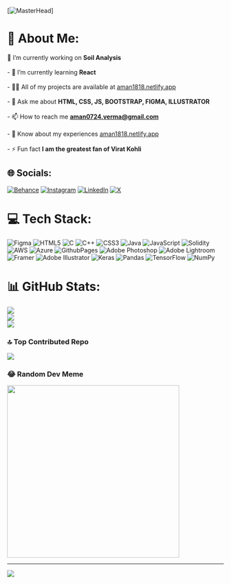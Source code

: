[![MasterHead](https://github.com/topics/gifs?o=desc&s=updated)]

# 💫 About Me:
🔭 I’m currently working on **Soil Analysis**<br><br>- 🌱 I’m currently learning **React**<br><br>- 👨‍💻 All of my projects are available at [aman1818.netlify.app](aman1818.netlify.app)<br><br>- 💬 Ask me about **HTML, CSS, JS, BOOTSTRAP, FIGMA, ILLUSTRATOR**<br><br>- 📫 How to reach me **aman0724.verma@gmail.com**<br><br>- 📄 Know about my experiences [aman1818.netlify.app](aman1818.netlify.app)<br><br>- ⚡ Fun fact **I am the greatest fan of Virat Kohli**<br>


## 🌐 Socials:
[![Behance](https://img.shields.io/badge/Behance-1769ff?logo=behance&logoColor=white)](https://behance.net/aman-verma) [![Instagram](https://img.shields.io/badge/Instagram-%23E4405F.svg?logo=Instagram&logoColor=white)](https://instagram.com/aman_verma7042) [![LinkedIn](https://img.shields.io/badge/LinkedIn-%230077B5.svg?logo=linkedin&logoColor=white)](https://linkedin.com/in/aman-verma24) [![X](https://img.shields.io/badge/X-black.svg?logo=X&logoColor=white)](https://x.com/Amanver24) 

# 💻 Tech Stack:
![Figma](https://img.shields.io/badge/figma-%23F24E1E.svg?style=for-the-badge&logo=figma&logoColor=white) ![HTML5](https://img.shields.io/badge/html5-%23E34F26.svg?style=for-the-badge&logo=html5&logoColor=white) ![C](https://img.shields.io/badge/c-%2300599C.svg?style=for-the-badge&logo=c&logoColor=white) ![C++](https://img.shields.io/badge/c++-%2300599C.svg?style=for-the-badge&logo=c%2B%2B&logoColor=white) ![CSS3](https://img.shields.io/badge/css3-%231572B6.svg?style=for-the-badge&logo=css3&logoColor=white) ![Java](https://img.shields.io/badge/java-%23ED8B00.svg?style=for-the-badge&logo=openjdk&logoColor=white) ![JavaScript](https://img.shields.io/badge/javascript-%23323330.svg?style=for-the-badge&logo=javascript&logoColor=%23F7DF1E) ![Solidity](https://img.shields.io/badge/Solidity-%23363636.svg?style=for-the-badge&logo=solidity&logoColor=white) ![AWS](https://img.shields.io/badge/AWS-%23FF9900.svg?style=for-the-badge&logo=amazon-aws&logoColor=white) ![Azure](https://img.shields.io/badge/azure-%230072C6.svg?style=for-the-badge&logo=microsoftazure&logoColor=white) ![GithubPages](https://img.shields.io/badge/github%20pages-121013?style=for-the-badge&logo=github&logoColor=white) ![Adobe Photoshop](https://img.shields.io/badge/adobe%20photoshop-%2331A8FF.svg?style=for-the-badge&logo=adobe%20photoshop&logoColor=white) ![Adobe Lightroom](https://img.shields.io/badge/Adobe%20Lightroom-31A8FF.svg?style=for-the-badge&logo=Adobe%20Lightroom&logoColor=white) ![Framer](https://img.shields.io/badge/Framer-black?style=for-the-badge&logo=framer&logoColor=blue) ![Adobe Illustrator](https://img.shields.io/badge/adobe%20illustrator-%23FF9A00.svg?style=for-the-badge&logo=adobe%20illustrator&logoColor=white) ![Keras](https://img.shields.io/badge/Keras-%23D00000.svg?style=for-the-badge&logo=Keras&logoColor=white) ![Pandas](https://img.shields.io/badge/pandas-%23150458.svg?style=for-the-badge&logo=pandas&logoColor=white) ![TensorFlow](https://img.shields.io/badge/TensorFlow-%23FF6F00.svg?style=for-the-badge&logo=TensorFlow&logoColor=white) ![NumPy](https://img.shields.io/badge/numpy-%23013243.svg?style=for-the-badge&logo=numpy&logoColor=white)
# 📊 GitHub Stats:
![](https://github-readme-stats.vercel.app/api?username=Aman-42&theme=dark&hide_border=false&include_all_commits=false&count_private=false)<br/>
![](https://github-readme-streak-stats.herokuapp.com/?user=Aman-42&theme=dark&hide_border=false)<br/>
![](https://github-readme-stats.vercel.app/api/top-langs/?username=Aman-42&theme=dark&hide_border=false&include_all_commits=false&count_private=false&layout=compact)

### 🔝 Top Contributed Repo
![](https://github-contributor-stats.vercel.app/api?username=Aman-42&limit=5&theme=dark&combine_all_yearly_contributions=true)

### 😂 Random Dev Meme
<img src='https://randommeme-five.vercel.app/' style="height: 400px;"/>

---
[![](https://visitcount.itsvg.in/api?id=Aman-42&icon=0&color=0)](https://visitcount.itsvg.in)

<!-- Proudly created with GPRM ( https://gprm.itsvg.in ) -->
